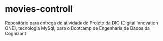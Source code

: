 # movies-controll
Repositório para entrega de atividade de Projeto da DIO (Digital Innovation ONE), tecnologia MySql, para o Bootcamp de Engenharia de Dados da Cognizant
